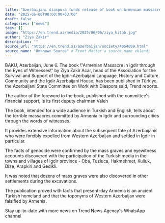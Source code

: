 ```yaml
---
title: "Azerbaijani diaspora funds release of book on Armenian massacres in Türkiye's Igdir"
date: "2025-06-06T00:00:00+03:00"
draft: false
categories: ["news"]
tags: []
image: "https://en.trend.az/media/2025/06/06/ziya_kitab.jpg"
author: "Ziya Zakir"
description: ""
source_url: "https://en.trend.az/azerbaijan/society/4054069.html"
source_name: "Unknown Source" # Front Matter'a source_name eklendi
---
```

BAKU, Azerbaijan, June 6. The book \\"Armenian
Massacre in Igdir through the Eyes of Witnesses\\" by Ziya Zakir
Acar, head of the Association for the Survival and Support of the
Igdir-Azerbaijani Language, History and Culture Community and the
Igdir Azerbaijani House, has been published in Türkiye, the
Azerbaijani State Committee on Work with Diaspora said, Trend reports.

The author of the foreword to the book, published with the
committee's financial support, is its first deputy chairman Valeh

The book, intended for a wide audience in Turkish and English,
tells about the terrible massacres committed by Armenia in Igdir
and surrounding cities through the words of witnesses.

It provides extensive information about the subsequent fate of
Azerbaijanis who were forcibly expelled from Western Azerbaijan and
settled in Igdir in particular.

The facts of genocide were confirmed by the mass graves and
eyewitness accounts discovered with the participation of the
Turkish media in the towns and villages of Igdir province - Oba,
Tuzluca, Hakmehmet, Kulluk, Dize, Arapkiri and Gedikli.

It was noted that dozens of mass graves were also discovered in
other settlements during the excavations.

The publication proved with facts that present-day Armenia is an
ancient Turkish homeland and that the toponyms of Western
Azerbaijan were falsified by Armenia.

Stay up-to-date with more news on Trend News
Agency's WhatsApp channel